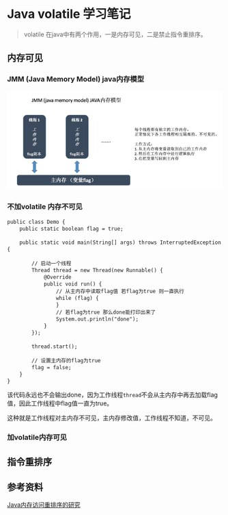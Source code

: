 # Java volatile 学习笔记

> volatile 在java中有两个作用，一是内存可见，二是禁止指令重排序。

## 内存可见

### JMM (Java Memory Model) java内存模型

![](/image/java-volatile-memory-visible.jpg)

### 不加volatile 内存不可见
```
public class Demo {
    public static boolean flag = true;

    public static void main(String[] args) throws InterruptedException {

        // 启动一个线程
        Thread thread = new Thread(new Runnable() {
            @Override
            public void run() {
                // 从主内存中读取flag值 若flag为true 则一直执行
                while (flag) {
                }
                // 若flag为true 那么done能打印出来了
                System.out.println("done");
            }
        });

        thread.start();
        
        // 设置主内存的flag为true
        flag = false;
    }
}
```
该代码永远也不会输出done，因为工作线程`thread`不会从主内存中再去加载flag值，因此工作线程中flag值一直为true。

这种就是工作线程对主内存不可见，主内存修改值，工作线程不知道，不可见。

### 加volatile内存可见

## 指令重排序


## 参考资料
[Java内存访问重排序的研究](https://tech.meituan.com/2014/09/23/java-memory-reordering.html)
